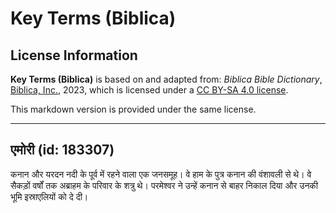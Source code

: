 # Key Terms (Biblica)

## License Information

**Key Terms (Biblica)** is based on and adapted from: _Biblica Bible Dictionary_, [Biblica, Inc.](https://www.biblica.com/), 2023, which is licensed under a [CC BY-SA 4.0 license](https://creativecommons.org/licenses/by-sa/4.0/legalcode.en).

This markdown version is provided under the same license.



--------------------------------

## एमोरी (id: 183307)

कनान और यरदन नदी के पूर्व में रहने वाला एक जनसमूह। वे हाम के पुत्र कनान की वंशावली से थे। वे सैकड़ों वर्षों तक अब्राहम के परिवार के शत्रु थे। परमेश्वर ने उन्हें कनान से बाहर निकाल दिया और उनकी भूमि इस्राएलियों को दे दी।


